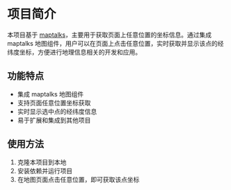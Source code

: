 # 项目简介

本项目基于 [maptalks](https://maptalks.org/)，主要用于获取页面上任意位置的坐标信息。通过集成 maptalks 地图组件，用户可以在页面上点击任意位置，实时获取并显示该点的经纬度坐标，方便进行地理信息相关的开发和应用。

## 功能特点

- 集成 maptalks 地图组件
- 支持页面任意位置坐标获取
- 实时显示选中点的经纬度信息
- 易于扩展和集成到其他项目

## 使用方法

1. 克隆本项目到本地
2. 安装依赖并运行项目
3. 在地图页面点击任意位置，即可获取该点坐标
